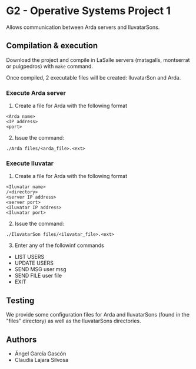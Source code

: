 # G2 - Operative Systems Project 1
Allows communication between Arda servers and IluvatarSons.

## Compilation & execution
Download the project and compile in LaSalle servers (matagalls, montserrat or puigpedros) with `make` command.

Once compiled, 2 executable files will be created: IluvatarSon and Arda.
### Execute Arda server
1. Create a file for Arda with the following format
```
<Arda name>
<IP address>
<port>
```

2. Issue the command:
```
./Arda files/<arda_file>.<ext>
```
### Execute Iluvatar
1. Create a file for Arda with the following format
```
<Iluvatar name>
/<directory>
<server IP address>
<server port>
<Iluvatar IP address>
<Iluvatar port>
```

2. Issue the command:
```
./IluvatarSon files/<iluvatar_file>.<ext>
```
3. Enter any of the followinf commands
* LIST USERS
* UPDATE USERS
* SEND MSG user msg
* SEND FILE user file
* EXIT

## Testing
We provide some configuration files for Arda and IluvatarSons (found in the "files" directory) as well as the IluvatarSons directories.

## Authors
* Ángel García Gascón
* Claudia Lajara Silvosa
